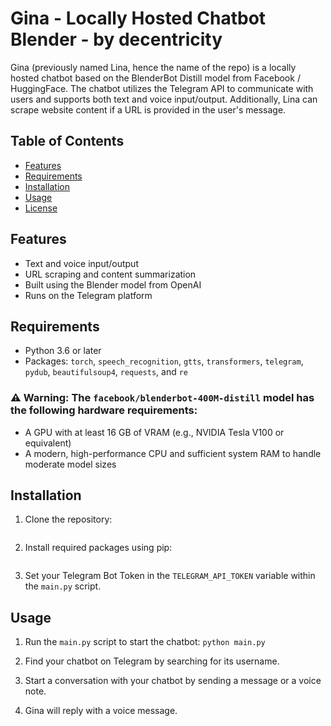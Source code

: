 # Gina - Locally Hosted Chatbot Blender - by decentricity

Gina (previously named Lina, hence the name of the repo) is a locally hosted chatbot based on the BlenderBot Distill model from Facebook / HuggingFace. The chatbot utilizes the Telegram API to communicate with users and supports both text and voice input/output. Additionally, Lina can scrape website content if a URL is provided in the user's message.

## Table of Contents
- [Features](#features)
- [Requirements](#requirements)
- [Installation](#installation)
- [Usage](#usage)
- [License](#license)

## Features
- Text and voice input/output
- URL scraping and content summarization
- Built using the Blender model from OpenAI
- Runs on the Telegram platform

## Requirements
- Python 3.6 or later
- Packages: `torch`, `speech_recognition`, `gtts`, `transformers`, `telegram`, `pydub`, `beautifulsoup4`, `requests`, and `re`

### ⚠️ **Warning:** The `facebook/blenderbot-400M-distill` model has the following hardware requirements:

- A GPU with at least 16 GB of VRAM (e.g., NVIDIA Tesla V100 or equivalent)
- A modern, high-performance CPU and sufficient system RAM to handle moderate model sizes

## Installation
1. Clone the repository:
```git clone https://github.com/Decentricity/Lina-LocallyHostedChatbot-Blender.git(code block)
```
2. Install required packages using pip:
```pip install -r requirements.txt(code block)
```
3. Set your Telegram Bot Token in the `TELEGRAM_API_TOKEN` variable within the `main.py` script.

## Usage
1. Run the `main.py` script to start the chatbot:
```python main.py```

2. Find your chatbot on Telegram by searching for its username.

3. Start a conversation with your chatbot by sending a message or a voice note.

4. Gina will reply with a voice message.


